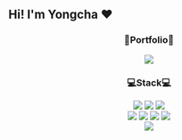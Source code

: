 ## Hi! I'm Yongcha ❤️

<h3 align="center">🧩Portfolio🧩</h3>
<div align="center">
  <a href="https://wide-legend-7e1.notion.site/Portfolio-d3434ca607484160a170c7b96f5c7444?pvs=4"><img src="https://img.shields.io/badge/Notion-000000?style=for-the-badge&logo=notion&logoColor=white"/></a>
</div>

<h3 align="center">💻Stack💻</h3>
<div align="center">
  <img src="https://img.shields.io/badge/JavaScript-F7DF1E?style=for-the-badge&logo=JavaScript&logoColor=white"/>
  <img src="https://img.shields.io/badge/React-20232A?style=for-the-badge&logo=react&logoColor=61DAFB"/>
  <img src="https://img.shields.io/badge/React_Native-20232A?style=for-the-badge&logo=react&logoColor=61DAFB"/>
</div>
<div align="center">
  <img src="https://img.shields.io/badge/angular-EF2D5E?style=for-the-badge&logo=angular&logoColor=white"/>
  <img src="https://img.shields.io/badge/html5-E34F26?style=for-the-badge&logo=html5&logoColor=white"/>
  <img src="https://img.shields.io/badge/css-EF2D5E?style=for-the-badge&logo=css&logoColor=white"/>
  <img src="https://img.shields.io/badge/Java-ED8B00?style=for-the-badge&logo=openjdk&logoColor=white"/>
</div>

<div align="center">
  <img src="https://img.shields.io/badge/Adobe-FF0000?style=for-the-badge&logo=Adobe&logoColor=white"/>
</div>



<!--
**happy7yong/happy7yong** is a ✨ _special_ ✨ repository because its `README.md` (this file) appears on your GitHub profile.

Here are some ideas to get you started:

- 🔭 I’m currently working on ...
- 🌱 I’m currently learning ...
- 👯 I’m looking to collaborate on ...
- 🤔 I’m looking for help with ...
- 💬 Ask me about ...
- 📫 How to reach me: ...
- 😄 Pronouns: ...
- ⚡ Fun fact: ...
-->
